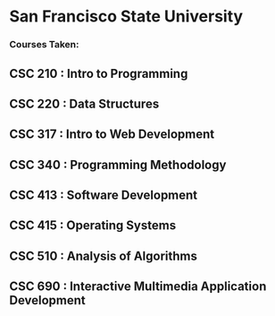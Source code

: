 # San Francisco State University 



### Courses Taken:
## CSC 210  :  Intro to Programming

## CSC 220  :  Data Structures

## CSC 317  :  Intro to Web Development

## CSC 340  :  Programming Methodology

## CSC 413  :  Software Development 

## CSC 415  :  Operating Systems

## CSC 510  :  Analysis of Algorithms

## CSC 690  :  Interactive Multimedia Application Development
